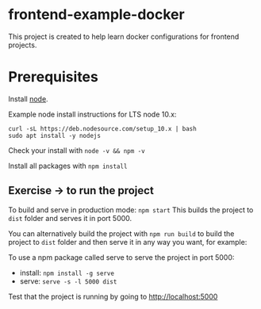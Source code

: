 # frontend-example-docker

This project is created to help learn docker configurations for frontend projects.

# Prerequisites

Install [node](https://nodejs.org/en/download/). 

Example node install instructions for LTS node 10.x:
```
curl -sL https://deb.nodesource.com/setup_10.x | bash
sudo apt install -y nodejs
```

Check your install with `node -v && npm -v`

Install all packages with `npm install`

## Exercise -> to run the project

To build and serve in production mode: `npm start`
This builds the project to `dist` folder and serves it in port 5000.

You can alternatively build the project with `npm run build` to build the project to `dist` folder and then serve it in any way you want, for example:

To use a npm package called serve to serve the project in port 5000:
- install: `npm install -g serve`
- serve: `serve -s -l 5000 dist`

Test that the project is running by going to <http://localhost:5000>


